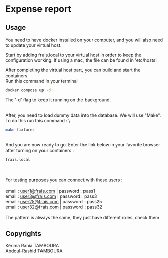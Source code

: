 # Expense report

## Usage

You need to have docker installed on your computer, and you will also need to update your virtual host.

Start by adding frais.local to your virtual host in order to keep the configuration working. If using a mac, the file can be found in 'etc/hosts'.

After completing the virtual host part, you can build and start the containers.
\
Run this command in your terminal
```bash
docker compose up -d
```
The '-d' flag to keep it running on the background.

\
After, you need to load dummy data into the database. We will use "Make".
To do this  run this command :  \
```bash
make fixtures
```
\
And you are now ready to go. Enter the link below in your favorite browser after turning on your containers :
```python
frais.local
```
\
\
For testing purposes you can connect with these users :\
\
email : user1@frais.com | password : pass1\
email : user3@frais.com | password : pass3\
email : user25@frais.com | password : pass25\
email : user32@frais.com | password : pass32\
\
The pattern is always the same, they just have different roles, check them


## Copyrights

Kérima Rania TAMBOURA  
Abdoul-Rashid TAMBOURA
